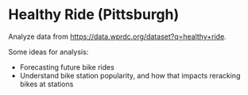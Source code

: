 # Healthy Ride (Pittsburgh)

Analyze data from https://data.wprdc.org/dataset?q=healthy+ride.

Some ideas for analysis:
* Forecasting future bike rides
* Understand bike station popularity, and how that impacts reracking bikes at stations
